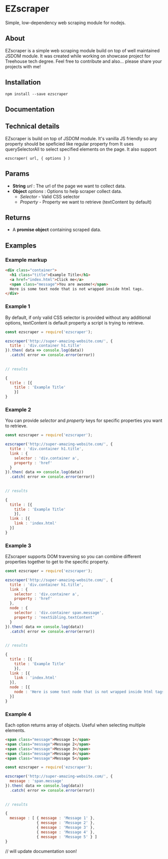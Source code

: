 # EZscraper
Simple, low-dependency web scraping module for nodejs.

## About
EZscraper is a simple web scraping module build on top of well maintained JSDOM module. It was created while working on showcase project for Treehouse tech degree. Feel free to contribute and also... please share your projects with me!

## Installation
```
npm install --save ezscraper
```
## Documentation

## Technical details

EZscraper is build on top of JSDOM module. It's vanilla JS friendly so any property should be speficied like regular property from  It uses querySelectorAll to select specified elements on the page. It also support 

```
ezscraper( url, { options } )
```

## Params
- **String** *url* : The url of the page we want to collect data.
- **Object** *options* : Options to help scraper collect data.
  - *Selector* - Valid CSS selector
  - *Property* - Property we want to retrieve (textContent by default)

## Returns
- A **promise object** containing scraped data.

## Examples

### Example markup

```html
<div class="container">
  <h1 class="title">Example Title</h1>
  <a href="index.html">Click me</a>
  <span class="message">You are awsome!</span>
  Here is some text node that is not wrapped inside html tags.
</div>
```

### Example 1

By default, if only valid CSS selector is provided without any additional options, textContent is default property a script is trying to retrieve.

```javascript
const ezscraper = require('ezscraper');

ezscraper('http://super-amazing-website.com/', {
  title : 'div.container h1.title'
}).then( data => console.log(data))
  .catch( error => console.error(error))
  
  
// results

{
  title : [{
    title : 'Example Title'
    }]
}
```

### Example 2

You can provide *selector* and *property* keys for specific properties you want to retrieve.

```javascript
const ezscraper = require('ezscraper');

ezscraper('http://super-amazing-website.com/', {
  title : 'div.container h1.title',
  link : {
    selector : 'div.container a',
    property : 'href'
  }
}).then( data => console.log(data))
  .catch( error => console.error(error))
  
  
// results

{
  title : [{
    title : 'Example Title'
    }],
  link : [{
    link : 'index.html'
  }]
}
```

### Example 3

EZscraper supports DOM traversing so you can combine different properties together to get to the specific property.

```javascript
const ezscraper = require('ezscraper');

ezscraper('http://super-amazing-website.com/', {
  title : 'div.container h1.title',
  link : {
    selector : 'div.container a',
    property : 'href'
  },
  node : {
    selector : 'div.container span.message',
    property : 'nextSibling.textContent'
  }
}).then( data => console.log(data))
  .catch( error => console.error(error))
  
  
// results

{
  title : [{
    title : 'Example Title'
    }],
  link : [{
    link : 'index.html'
  }],
  node : [{
    node : 'Here is some text node that is not wrapped inside html tags.'
  }]
}
```

### Example 4

Each option returns array of objects. Useful when selecting multiple elements.

```html
<span class="message">Message 1</span>
<span class="message">Message 2</span>
<span class="message">Message 3</span>
<span class="message">Message 4</span>
<span class="message">Message 5</span>
```

```javascript
const ezscraper = require('ezscraper');

ezscraper('http://super-amazing-website.com/', {
  message : 'span.message'
}).then( data => console.log(data))
  .catch( error => console.error(error))
  
  
// results

{
  message : [ { message : 'Message 1' }, 
              { message : 'Message 2' },
              { message : 'Message 3' },
              { message : 'Message 4' },
              { message : 'Message 5' } ]
}
```


// will update documentation soon!
